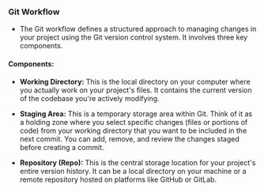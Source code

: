 ### Git Workflow

* The Git workflow defines a structured approach to managing changes in your project using the Git version control system. It involves three key components.

#### Components:

* <b>Working Directory:</b> This is the local directory on your computer where you actually work on your project's files. It contains the current version of the codebase you're actively modifying.

* <b>Staging Area:</b> This is a temporary storage area within Git. Think of it as a holding zone where you select specific changes (files or portions of code) from your working directory that you want to be included in the next commit. You can add, remove, and review the changes staged before creating a commit.

* <b>Repository (Repo):</b> This is the central storage location for your project's entire version history. It can be a local directory on your machine or a remote repository hosted on platforms like GitHub or GitLab.
